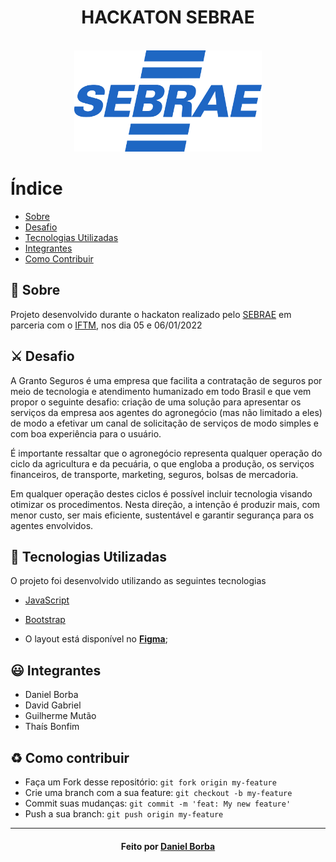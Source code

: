 <div align="center">
    <h1>HACKATON SEBRAE</h1>  
    <br>
    <img alt="Logo" width="300px" src="public/assets/Sebrae-logo.png">
</div>

# Índice

- [Sobre](#sobre)
- [Desafio](#desafio)
- [Tecnologias Utilizadas](#tecnologias-utilizadas)
- [Integrantes](#integrantes)
- [Como Contribuir](#como-contribuir)

<a id="sobre"></a>

## :bookmark: Sobre

Projeto desenvolvido durante o hackaton realizado pelo [SEBRAE](https://sebrae.com.br/sites/PortalSebrae) em parceria com o [IFTM](https://iftm.edu.br), nos dia 05 e 06/01/2022

<a id="desafio"></a>

## ⚔️ Desafio

<p>A Granto Seguros é uma empresa que facilita a contratação de seguros por meio
de tecnologia e atendimento humanizado em todo Brasil e que vem propor o
seguinte desafio: criação de uma solução para apresentar os serviços da
empresa aos agentes do agronegócio (mas não limitado a eles) de modo a
efetivar um canal de solicitação de serviços de modo simples e com boa
experiência para o usuário.</p>

<p>É importante ressaltar que o agronegócio representa qualquer operação do ciclo da
agricultura e da pecuária, o que engloba a produção, os serviços financeiros, de
transporte, marketing, seguros, bolsas de mercadoria.</p>

<p>Em qualquer operação destes ciclos é possível incluir tecnologia visando otimizar os
procedimentos. Nesta direção, a intenção é produzir mais, com menor custo, ser
mais eficiente, sustentável e garantir segurança para os agentes envolvidos.</p>

<a id="tecnologias-utilizadas"></a>

## :rocket: Tecnologias Utilizadas

O projeto foi desenvolvido utilizando as seguintes tecnologias

- [JavaScript](https://www.javascript.com/)
- [Bootstrap](https://getbootstrap.com.br)

- O layout está disponível no **[Figma](https://www.figma.com/file/QmtN6Tbitf0LsppUzdGwsV/Free-Landing-Page-Design-(Community))**;

<a id="integrantes"></a>

## 😃 Integrantes

- Daniel Borba 
- David Gabriel
- Guilherme Mutão
- Thaís Bonfim

<a id="como-contribuir"></a>

## :recycle: Como contribuir

- Faça um Fork desse repositório: `git fork origin my-feature`
- Crie uma branch com a sua feature: `git checkout -b my-feature`
- Commit suas mudanças: `git commit -m 'feat: My new feature'`
- Push a sua branch: `git push origin my-feature`


---

<h4 align="center">
    Feito por <a href="https://www.linkedin.com/in/danielBGC/" target="_blank">Daniel Borba</a>
</h4>

